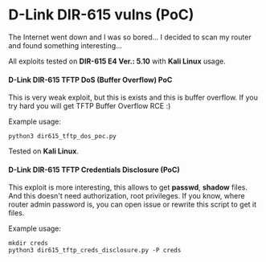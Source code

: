 # D-Link DIR-615 vulns (PoC)

The Internet went down and I was so bored... I decided to scan my router and found something interesting...

All exploits tested on **DIR-615 E4 Ver.: 5.10** with **Kali Linux** usage.


#### D-Link DIR-615 TFTP DoS (Buffer Overflow) PoC

This is very weak exploit, but this is exists and this is buffer overflow. If you try hard you will get TFTP Buffer Overflow RCE :)

Example usage:
```shell
python3 dir615_tftp_dos_poc.py
```

Tested on **Kali Linux**.


#### D-Link DIR-615 TFTP Credentials Disclosure (PoC)

This exploit is more interesting, this allows to get **passwd**, **shadow** files. And this doesn't need authorization, root privileges. If you know, where router admin password is, you can open issue or rewrite this script to get it files.

Example usage:
```shell
mkdir creds
python3 dir615_tftp_creds_disclosure.py -P creds
```
